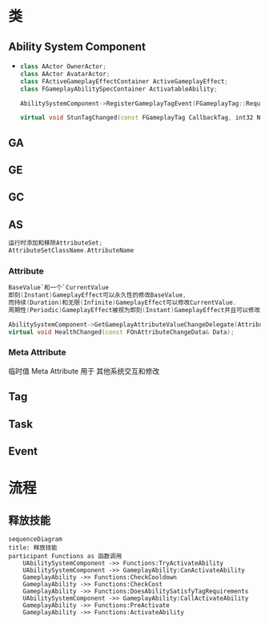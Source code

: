 # 类

## Ability System Component

- ```c++
  class AActor OwnerActor;
  class AActor AvatarActor;
  class FActiveGameplayEffectContainer ActiveGameplayEffect;
  class FGameplayAbilitySpecContainer ActivatableAbility;
  
  AbilitySystemComponent->RegisterGameplayTagEvent(FGameplayTag::RequestGameplayTag(FName("State.Debuff.Stun")), EGameplayTagEventType::NewOrRemoved).AddUObject(this, &AGDPlayerState::StunTagChanged);
  
  virtual void StunTagChanged(const FGameplayTag CallbackTag, int32 NewCount);
  
  ```

## GA

## GE

## GC

## AS

```c++
运行时添加和移除AttributeSet;
AttributeSetClassName.AttributeName
```

### Attribute

```c++
BaseValue`和一个`CurrentValue
即刻(Instant)GameplayEffect可以永久性的修改BaseValue, 
而持续(Duration)和无限(Infinite)GameplayEffect可以修改CurrentValue. 
周期性(Periodic)GameplayEffect被视为即刻(Instant)GameplayEffect并且可以修改BaseValue.

AbilitySystemComponent->GetGameplayAttributeValueChangeDelegate(AttributeSetBase->GetHealthAttribute()).AddUObject(this, &AGDPlayerState::HealthChanged);
virtual void HealthChanged(const FOnAttributeChangeData& Data);

```

### Meta Attribute

临时值 Meta Attribute 用于 其他系统交互和修改

## Tag

## Task

## Event

# 流程

## 释放技能

```mermaid
sequenceDiagram
title: 释放技能
participant Functions as 函数调用
	UAbilitySystemComponent ->> Functions:TryActivateAbility
	UAbilitySystemComponent ->> GameplayAbility:CanActivateAbility
	GameplayAbility ->> Functions:CheckCooldown
	GameplayAbility ->> Functions:CheckCost
	GameplayAbility ->> Functions:DoesAbilitySatisfyTagRequirements
	UAbilitySystemComponent ->> GameplayAbility:CallActivateAbility
	GameplayAbility ->> Functions:PreActivate
	GameplayAbility ->> Functions:ActivateAbility
```



